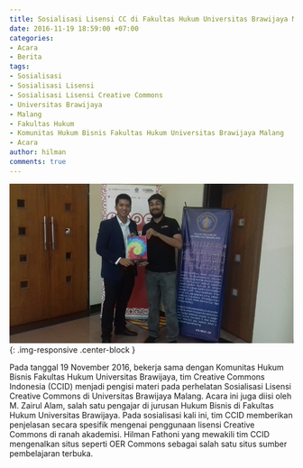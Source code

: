 ```yaml
---
title: Sosialisasi Lisensi CC di Fakultas Hukum Universitas Brawijaya Malang
date: 2016-11-19 18:59:00 +07:00
categories:
- Acara
- Berita
tags:
- Sosialisasi
- Sosialisasi Lisensi
- Sosialisasi Lisensi Creative Commons
- Universitas Brawijaya
- Malang
- Fakultas Hukum
- Komunitas Hukum Bisnis Fakultas Hukum Universitas Brawijaya Malang
- Acara
author: hilman
comments: true
---
```


![Sosialisasi_Lisensi_CC_di_Universitas_Brawijaya_Malang_CCID_19112016.jpg](/uploads/Sosialisasi_Lisensi_CC_di_Universitas_Brawijaya_Malang_CCID_19112016.jpg){: .img-responsive .center-block }

Pada tanggal 19 November 2016, bekerja sama dengan Komunitas Hukum Bisnis Fakultas Hukum Universitas Brawijaya, tim Creative Commons Indonesia (CCID) menjadi pengisi materi pada perhelatan Sosialisasi Lisensi Creative Commons di Universitas Brawijaya Malang. Acara ini juga diisi oleh M. Zairul Alam, salah satu pengajar di jurusan Hukum Bisnis di Fakultas Hukum Universitas Brawijaya. Pada sosialisasi kali ini, tim CCID memberikan penjelasan secara spesifik mengenai penggunaan lisensi Creative Commons di ranah akademisi. Hilman Fathoni yang mewakili tim CCID mengenalkan situs seperti OER Commons sebagai salah satu situs sumber pembelajaran terbuka. 
